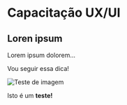 # Capacitação UX/UI

## Loren ipsum

Lorem ipsum dolorem...

Vou seguir essa dica!

![Teste de imagem](https://mdg.imgix.net/assets/images/san-juan-mountains.jpg?auto=format&fit=clip&q=40&w=1080)

Isto é um <strong>teste!</strong>
